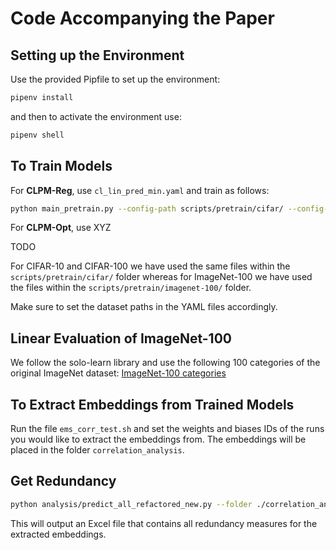 # Code Accompanying the Paper

## Setting up the Environment

Use the provided Pipfile to set up the environment:

```bash
pipenv install
```

and then to activate the environment use:

```bash
pipenv shell
```

## To Train Models

For **CLPM-Reg**, use `cl_lin_pred_min.yaml` and train as follows:

```bash
python main_pretrain.py --config-path scripts/pretrain/cifar/ --config-name cl_lin_pred_min.yaml
```

For **CLPM-Opt**, use XYZ

TODO

For CIFAR-10 and CIFAR-100 we have used the same files within the `scripts/pretrain/cifar/` folder whereas for ImageNet-100 we have used the files within the `scripts/pretrain/imagenet-100/` folder.

Make sure to set the dataset paths in the YAML files accordingly.

## Linear Evaluation of ImageNet-100

We follow the solo-learn library and use the following 100 categories of the original ImageNet dataset: [ImageNet-100 categories](https://github.com/HobbitLong/CMC/blob/master/imagenet100.txt)

## To Extract Embeddings from Trained Models

Run the file `ems_corr_test.sh` and set the weights and biases IDs of the runs you would like to extract the embeddings from. The embeddings will be placed in the folder `correlation_analysis`.

## Get Redundancy

```bash
python analysis/predict_all_refactored_new.py --folder ./correlation_analysis/ --subsample_rate 0.2
```

This will output an Excel file that contains all redundancy measures for the extracted embeddings.